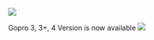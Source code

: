 ![](http://i.imgur.com/dpAlHzv.jpg)

Gopro 3, 3+, 4 Version is now available
![](http://i.imgur.com/adO4jqE.jpg)
